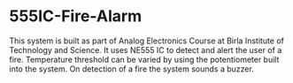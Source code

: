 # 555IC-Fire-Alarm

This system is built as part of Analog Electronics Course at Birla Institute of Technology and Science. It uses NE555 IC to detect and alert the user of a fire. 
Temperature threshold can be varied by using the potentiometer built into the system. 
On detection of a fire the system sounds a buzzer. 
